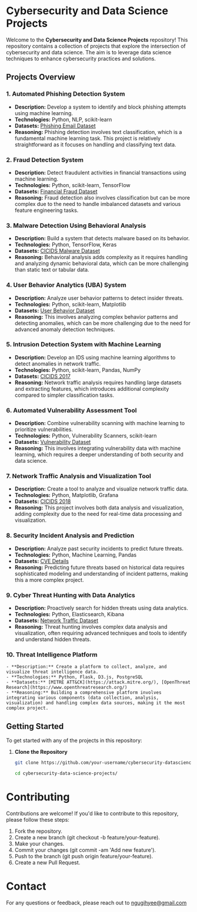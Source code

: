 
# Cybersecurity and Data Science Projects

Welcome to the **Cybersecurity and Data Science Projects** repository! This repository contains a collection of projects that explore the intersection of cybersecurity and data science. The aim is to leverage data science techniques to enhance cybersecurity practices and solutions.

## Projects Overview

### 1. **Automated Phishing Detection System**
   - **Description:** Develop a system to identify and block phishing attempts using machine learning.
   - **Technologies:** Python, NLP, scikit-learn
   - **Datasets:** [Phishing Email Dataset](https://www.kaggle.com/datasets)
   - **Reasoning:** Phishing detection involves text classification, which is a fundamental machine learning task. This project is relatively straightforward as it focuses on handling and classifying text data.

### 2. **Fraud Detection System**
   - **Description:** Detect fraudulent activities in financial transactions using machine learning.
   - **Technologies:** Python, scikit-learn, TensorFlow
   - **Datasets:** [Financial Fraud Dataset](https://www.kaggle.com/datasets)
   - **Reasoning:** Fraud detection also involves classification but can be more complex due to the need to handle imbalanced datasets and various feature engineering tasks.

### 3. **Malware Detection Using Behavioral Analysis**
   - **Description:** Build a system that detects malware based on its behavior.
   - **Technologies:** Python, TensorFlow, Keras
   - **Datasets:** [CICIDS Malware Dataset](https://www.cic-ids.com/)
   - **Reasoning:** Behavioral analysis adds complexity as it requires handling and analyzing dynamic behavioral data, which can be more challenging than static text or tabular data.

### 4. **User Behavior Analytics (UBA) System**
   - **Description:** Analyze user behavior patterns to detect insider threats.
   - **Technologies:** Python, scikit-learn, Matplotlib
   - **Datasets:** [User Behavior Dataset](https://www.kaggle.com/datasets)
   - **Reasoning:** This involves analyzing complex behavior patterns and detecting anomalies, which can be more challenging due to the need for advanced anomaly detection techniques.

### 5. **Intrusion Detection System with Machine Learning**
   - **Description:** Develop an IDS using machine learning algorithms to detect anomalies in network traffic.
   - **Technologies:** Python, scikit-learn, Pandas, NumPy
   - **Datasets:** [CICIDS 2017](https://www.cic-ids.com/)
   - **Reasoning:** Network traffic analysis requires handling large datasets and extracting features, which introduces additional complexity compared to simpler classification tasks.

### 6. **Automated Vulnerability Assessment Tool**
   - **Description:** Combine vulnerability scanning with machine learning to prioritize vulnerabilities.
   - **Technologies:** Python, Vulnerability Scanners, scikit-learn
   - **Datasets:** [Vulnerability Dataset](https://nvd.nist.gov/)
   - **Reasoning:** This involves integrating vulnerability data with machine learning, which requires a deeper understanding of both security and data science.

### 7. **Network Traffic Analysis and Visualization Tool**
   - **Description:** Create a tool to analyze and visualize network traffic data.
   - **Technologies:** Python, Matplotlib, Grafana
   - **Datasets:** [CICIDS 2018](https://www.cic-ids.com/)
   - **Reasoning:** This project involves both data analysis and visualization, adding complexity due to the need for real-time data processing and visualization.

### 8. **Security Incident Analysis and Prediction**
   - **Description:** Analyze past security incidents to predict future threats.
   - **Technologies:** Python, Machine Learning, Pandas
   - **Datasets:** [CVE Details](https://www.cvedetails.com/)
   - **Reasoning:** Predicting future threats based on historical data requires sophisticated modeling and understanding of incident patterns, making this a more complex project.

### 9. **Cyber Threat Hunting with Data Analytics**
   - **Description:** Proactively search for hidden threats using data analytics.
   - **Technologies:** Python, Elasticsearch, Kibana
   - **Datasets:** [Network Traffic Dataset](https://www.cic-ids.com/)
   - **Reasoning:** Threat hunting involves complex data analysis and visualization, often requiring advanced techniques and tools to identify and understand hidden threats.

### 10. **Threat Intelligence Platform**
    - **Description:** Create a platform to collect, analyze, and visualize threat intelligence data.
    - **Technologies:** Python, Flask, D3.js, PostgreSQL
    - **Datasets:** [MITRE ATT&CK](https://attack.mitre.org/), [OpenThreat Research](https://www.openthreatresearch.org/)
    - **Reasoning:** Building a comprehensive platform involves integrating various components (data collection, analysis, visualization) and handling complex data sources, making it the most complex project.

## Getting Started

To get started with any of the projects in this repository:

1. **Clone the Repository**
   ```bash
   git clone https://github.com/your-username/cybersecurity-datascience-projects.git

   cd cybersecurity-data-science-projects/

# Contributing
Contributions are welcome! If you'd like to contribute to this repository, please follow these steps:

1. Fork the repository.
2. Create a new branch (git checkout -b feature/your-feature).
3. Make your changes.
4. Commit your changes (git commit -am 'Add new feature').
5. Push to the branch (git push origin feature/your-feature).
6. Create a new Pull Request.


# Contact
For any questions or feedback, please reach out to ngugihyee@gmail.com



